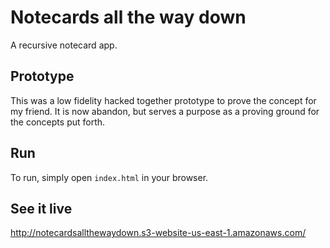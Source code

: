 # Notecards all the way down

A recursive notecard app.

## Prototype

This was a low fidelity hacked together prototype to prove the concept for
my friend. It is now abandon, but serves a purpose as a proving ground for
the concepts put forth.

## Run

To run, simply open `index.html` in your browser.

## See it live

http://notecardsallthewaydown.s3-website-us-east-1.amazonaws.com/
